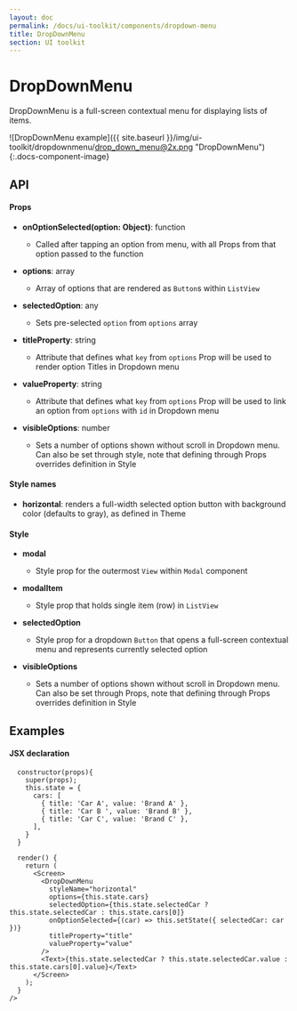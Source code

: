 ```yaml
---
layout: doc
permalink: /docs/ui-toolkit/components/dropdown-menu
title: DropDownMenu
section: UI toolkit
---
```


# DropDownMenu

DropDownMenu is a full-screen contextual menu for displaying lists of items. 

![DropDownMenu example]({{ site.baseurl }}/img/ui-toolkit/dropdownmenu/drop_down_menu@2x.png "DropDownMenu"){:.docs-component-image}

## API

#### Props
 
* **onOptionSelected(option: Object)**: function  
  - Called after tapping an option from menu, with all Props from that option passed to the function

* **options**: array  
  - Array of options that are rendered as `Button`s within `ListView`

* **selectedOption**: any 
  - Sets pre-selected `option` from `options` array

* **titleProperty**: string
  - Attribute that defines what `key` from `options` Prop will be used to render option Titles in Dropdown menu

* **valueProperty**: string
  - Attribute that defines what `key` from `options` Prop will be used to link an option from `options` with `id` in Dropdown menu

* **visibleOptions**: number
  - Sets a number of options shown without scroll in Dropdown menu. Can also be set through style, note that defining through Props overrides definition in Style

#### Style names

* **horizontal**: renders a full-width selected option button with background color (defaults to gray), as defined in Theme

#### Style

* **modal**
  - Style prop for the outermost `View` within `Modal` component

* **modalItem**
  - Style prop that holds single item (row) in `ListView`
 
* **selectedOption**
  - Style prop for a dropdown `Button` that opens a full-screen contextual menu and represents currently selected option

* **visibleOptions**
  - Sets a number of options shown without scroll in Dropdown menu. Can also be set through Props, note that defining through Props overrides definition in Style

## Examples

#### JSX declaration
```JSX
  constructor(props){
    super(props);
    this.state = {
      cars: [
        { title: 'Car A', value: 'Brand A' },
        { title: 'Car B ', value: 'Brand B' },
        { title: 'Car C', value: 'Brand C' },
      ],
    }
  }

  render() {
    return (
      <Screen>
        <DropDownMenu
          styleName="horizontal"
          options={this.state.cars}
          selectedOption={this.state.selectedCar ? this.state.selectedCar : this.state.cars[0]}
          onOptionSelected={(car) => this.setState({ selectedCar: car })}
          titleProperty="title"
          valueProperty="value"
        />
        <Text>{this.state.selectedCar ? this.state.selectedCar.value : this.state.cars[0].value}</Text>
      </Screen>
    );
  }
/>
```
